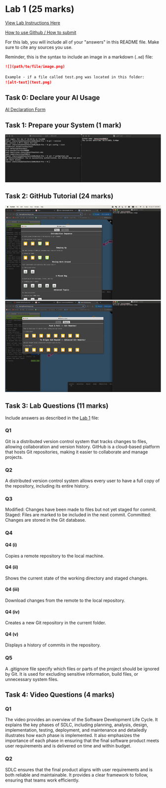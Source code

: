 # Lab 1 (25 marks)

[View Lab Instructions Here](L1.md)

[How to use Github / How to submit](https://parsa-rajabi.github.io/CS-5500/#/labs?id=github-classroom)

For this lab, you will include all of your "answers" in this README file. Make sure to cite any sources you use. 

Reminder, this is the syntax to include an image in a markdown (`.md`) file:
```markdown
![](path/to/file/image.png)

Example - if a file called test.png was located in this folder:
![alt-text](test.png)
```

## Task 0: Declare your AI Usage

[AI Declaration Form](https://github.com/CS-5500-SPRING-2025/lab-1-chenxizhao960614/blob/main/L1_AI_Declaration_Chenxi_Zhao_002207967.pdf)


## Task 1: Prepare your System (1 mark)

![](https://github.com/CS-5500-SPRING-2025/lab-1-chenxizhao960614/blob/main/images/Task1.png)

## Task 2: GitHub Tutorial (24 marks)

![](https://github.com/CS-5500-SPRING-2025/lab-1-chenxizhao960614/blob/main/images/Task2_1.png)
![](https://github.com/CS-5500-SPRING-2025/lab-1-chenxizhao960614/blob/main/images/Task2_2.png)


## Task 3: Lab Questions (11 marks)

Include answers as described in the [Lab 1](L1.md) file:

### Q1
Git is a distributed version control system that tracks changes to files, allowing collaboration and version history. GitHub is a cloud-based platform that hosts Git repositories, making it easier to collaborate and manage projects.

### Q2
A distributed version control system allows every user to have a full copy of the repository, including its entire history. 

### Q3
Modified: Changes have been made to files but not yet staged for commit.
Staged: Files are marked to be included in the next commit.
Committed: Changes are stored in the Git database.

### Q4

#### Q4 (i)
Copies a remote repository to the local machine.

#### Q4 (ii)
Shows the current state of the working directory and staged changes.

#### Q4 (iii)
Download changes from the remote to the local repository. 

#### Q4 (iv)
Creates a new Git repository in the current folder.

#### Q4 (v)
Displays a history of commits in the repository.

### Q5
A .gitignore file specify which files or parts of the project should be ignored by Git. It is used for excluding sensitive information, build files, or unnecessary system files.

## Task 4: Video Questions (4 marks)

### Q1
The video provides an overview of the Software Development Life Cycle. It explains the key phases of SDLC, including planning, analysis, design, implementation, testing, deployment, and maintenance and detailedly illustrates how each phase is implemented. It also emphasizes the importance of each phase in ensuring that the final software product meets user requirements and is delivered on time and within budget.

### Q2
SDLC ensures that the final product aligns with user requirements and is both reliable and maintainable. It provides a clear framework to follow, ensuring that teams work efficiently.
